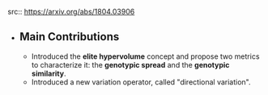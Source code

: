 src:: https://arxiv.org/abs/1804.03906

- ## Main Contributions
	- Introduced the **elite hypervolume** concept and propose two metrics to characterize it: the **genotypic spread** and the **genotypic similarity**.
	- Introduced a new variation operator, called "directional variation".